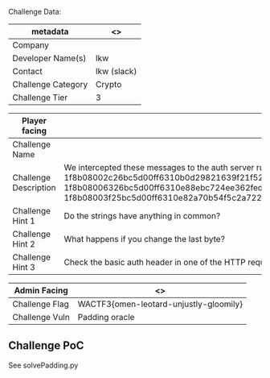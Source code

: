 Challenge Data:

|metadata | <> |
|--- | --- |
|Company |   |
|Developer Name(s) | lkw |
|Contact | lkw (slack) |
|Challenge Category | Crypto |
|Challenge Tier | 3 |

|Player facing | <> |
|--- | --- |
|Challenge Name |  |
|Challenge Description | We intercepted these messages to the auth server runnin on port 3300. Can you decrypt them and find the flag? 1f8b08002c26bc5d00ff6310b0d29821639f21f526ec6cc1a41733ec2acface30b5be7dcd46f79704f22e7a63ade1332322f36ae147a1cd2f368be93d3fb6d005980bba932000000 1f8b08006326bc5d00ff6310e88ebc724ee362fed2f84782d67fef33702ca9a93995b42c2ad7b0f3dab28ac96e2f67ac987dfcbcd7c9bf5f67ca3af586643add6c707da6c5716e7393f0d10f5384f6060200816b8a2242000000 1f8b08003f25bc5d00ff6310e82a70b54f5c2a7223e581e65fd99513e24bc3ce5eabadd5cedfb64b9a79b6c1db98ce9f95e18cf9260d917969ab73a6bacce759fda2e3aa8f8163e581fa2bdf0d1d660100e3496d6a42000000|
|Challenge Hint 1 | Do the strings have anything in common? | 
|Challenge Hint 2 | What happens if you change the last byte? |
|Challenge Hint 3 | Check the basic auth header in one of the HTTP requests |

|Admin Facing | <> |
|--- | --- |
|Challenge Flag| WACTF3{omen-leotard-unjustly-gloomily} |
|Challenge Vuln| Padding oracle |

Challenge PoC
---
See solvePadding.py
